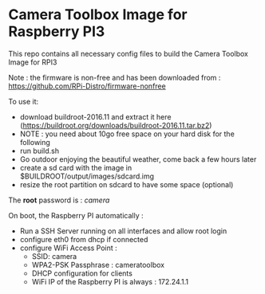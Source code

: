 # Camera Toolbox Image for Raspberry PI3

This repo contains all necessary config files to build the Camera Toolbox Image for RPI3


Note : the firmware is non-free and has been downloaded from : https://github.com/RPi-Distro/firmware-nonfree


To use it: 

* download buildroot-2016.11 and extract it here (https://buildroot.org/downloads/buildroot-2016.11.tar.bz2)
* NOTE : you need about 10go free space on your hard disk for the following
* run build.sh
* Go outdoor enjoying the beautiful weather, come back a few hours later
* create a sd card with the image in $BUILDROOT/output/images/sdcard.img
* resize the root partition on sdcard to have some space (optional)


The **root** password is : *camera*

On boot, the Raspberry PI automatically :

* Run a SSH Server running on all interfaces and allow root login
* configure eth0 from dhcp if connected
* configure WiFi Access Point :
  * SSID: camera
  * WPA2-PSK Passphrase : cameratoolbox
  * DHCP configuration for clients
  * WiFi IP of the Raspberry PI is always : 172.24.1.1

